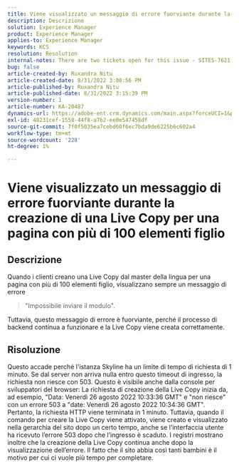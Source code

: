 ```yaml
---
title: Viene visualizzato un messaggio di errore fuorviante durante la creazione di una Live Copy per una pagina con più di 100 elementi figlio
description: Descrizione
solution: Experience Manager
product: Experience Manager
applies-to: Experience Manager
keywords: KCS
resolution: Resolution
internal-notes: There are two tickets open for this issue - SITES-7621 and SITES-7668
bug: false
article-created-by: Ruxandra Nitu
article-created-date: 8/31/2022 3:00:56 PM
article-published-by: Ruxandra Nitu
article-published-date: 8/31/2022 3:15:39 PM
version-number: 1
article-number: KA-20487
dynamics-url: https://adobe-ent.crm.dynamics.com/main.aspx?forceUCI=1&pagetype=entityrecord&etn=knowledgearticle&id=56d1d4b4-3d29-ed11-9db1-0022480861dd
exl-id: 48231cef-1558-44f8-a7b2-ee0e547458df
source-git-commit: 7f0f5035ea7cebd60f6ec7bda9de6225b6c602a4
workflow-type: tm+mt
source-wordcount: '228'
ht-degree: 1%

---
```


# Viene visualizzato un messaggio di errore fuorviante durante la creazione di una Live Copy per una pagina con più di 100 elementi figlio

## Descrizione


Quando i clienti creano una Live Copy dal master della lingua per una pagina con più di 100 elementi figlio, visualizzano sempre un messaggio di errore


> &quot;Impossibile inviare il modulo&quot;.


Tuttavia, questo messaggio di errore è fuorviante, perché il processo di backend continua a funzionare e la Live Copy viene creata correttamente.


## Risoluzione


Questo accade perché l&#39;istanza Skyline ha un limite di tempo di richiesta di 1 minuto.
Se dal server non arriva nulla entro questo timeout di ingresso, la richiesta non riesce con 503.
Questo è visibile anche dalla console per sviluppatori del browser: La richiesta di creazione della Live Copy inizia da, ad esempio, &quot;Data: Venerdì 26 agosto 2022 10:33:36 GMT&quot; e &quot;non riesce&quot; con un errore 503 a &quot;date: Venerdì 26 agosto 2022 10:34:36 GMT&quot;. Pertanto, la richiesta HTTP viene terminata in 1 minuto.
Tuttavia, quando il comando per creare la Live Copy viene attivato, viene creato e visualizzato nella gerarchia del sito dopo un certo tempo, anche se l’interfaccia utente ha ricevuto l’errore 503 dopo che l’ingresso è scaduto. I registri mostrano inoltre che la creazione della Live Copy continua anche dopo la visualizzazione dell’errore. Il fatto che il sito abbia così tanti bambini è il motivo per cui ci vuole più tempo per completare.
